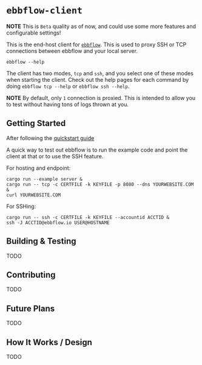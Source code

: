 # `ebbflow-client`

**NOTE** This is `Beta` quality as of now, and could use some more features and configurable settings!

This is the end-host client for [`ebbflow`](https://ebbflow.io). This is used to proxy SSH or TCP connections between ebbflow and your local server. 

```
ebbflow --help
```

The client has two modes, `tcp` and `ssh`, and you select one of these modes when starting the client. Check out the help pages for each command by doing `ebbflow tcp --help` or `ebbflow ssh --help`.

**NOTE** By default, only `1` connection is proxied. This is intended to allow you to test without having tons of logs thrown at you.

## Getting Started

After following the [quickstart guide](https://preview.ebbflow.io/quickstart)

A quick way to test out ebbflow is to run the example code and point the client at that or to use the SSH feature.

For hosting and endpoint:
```
cargo run --example server &
cargo run -- tcp -c CERTFILE -k KEYFILE -p 8080 --dns YOURWEBSITE.COM &
curl YOURWEBSITE.COM
```

For SSHing:
```
cargo run -- ssh -c CERTFILE -k KEYFILE --accountid ACCTID &
ssh -J ACCTID@ebbflow.io USER@HOSTNAME
```

## Building & Testing

TODO

## Contributing 

TODO

## Future Plans

TODO

## How It Works / Design

TODO